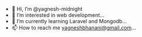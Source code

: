 - 👋 Hi, I’m @yagnesh-midnight
- 👀 I’m interested in web development...
- 🌱 I’m currently learning Laravel and Mongodb...
- 📫 How to reach me yagneshbhanani@gmail.com...

<!---
yagnesh-midnight/yagnesh-midnight is a ✨ special ✨ repository because its `README.md` (this file) appears on your GitHub profile.
You can click the Preview link to take a look at your changes.
--->
